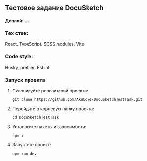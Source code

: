 ## Тестовое задание DocuSketch

#### Деплой: ...

### Тех стек:

React, TypeScript, SCSS modules, Vite

### Code style:

Husky, prettier, EsLint

### Запуск проекта

1.  Склонируйте репозиторий проекта:

        git clone https://github.com/AkuLove/DocuSketchTestTask.git

2.  Перейдите в корневую папку проекта:

        cd DocuSketchTestTask

3.  Установите пакеты и зависимости:

        npm i

4.  Запустите проект:

        npm run dev
